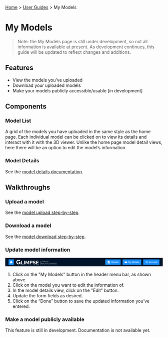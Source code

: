 [Home](../../README.md) > [User Guides](../User-Guide.md) > My Models

# My Models

> Note: the My Models page is still under development, so not all information is available at present. As development continues, this guide will be updated to reflect changes and additions.

## Features

- View the models you’ve uploaded
- Download your uploaded models
- Make your models publicly accessible/usable [in development]

## Components

### Model List

A grid of the models you have uploaded in the same style as the home page. Each individual model can be clicked on to view its details and interact with it with the 3D viewer. Unlike the home page model detail views, here there will be an option to edit the model’s information.

### Model Details

See the [model details documentation](./Model-Details.md).

## Walkthroughs

### Upload a model

See the [model upload step-by-step](./Model-Details.md#upload-a-model).

### Download a model

See the [model download step-by-step](./Model-Details.md#download-a-model).

### Update model information

![Glimpse header menu, when logged in](../images/Logged-In-Header.png)

1. Click on the "My Models" button in the header menu bar, as shown above.
1. Click on the model you want to edit the information of.
1. In the model details view, click on the "Edit" button.
1. Update the form fields as desired.
1. Click on the “Done” button to save the updated information you’ve entered.

### Make a model publicly available

This feature is still in development. Documentation is not available yet.
